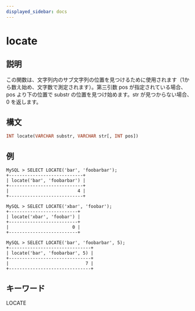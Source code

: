 ```yaml
---
displayed_sidebar: docs
---
```


# locate

## 説明

この関数は、文字列内のサブ文字列の位置を見つけるために使用されます（1から数え始め、文字数で測定されます）。第三引数 pos が指定されている場合、pos より下の位置で substr の位置を見つけ始めます。str が見つからない場合、0 を返します。

## 構文

```Haskell
INT locate(VARCHAR substr, VARCHAR str[, INT pos])
```

## 例

```Plain Text
MySQL > SELECT LOCATE('bar', 'foobarbar');
+----------------------------+
| locate('bar', 'foobarbar') |
+----------------------------+
|                          4 |
+----------------------------+

MySQL > SELECT LOCATE('xbar', 'foobar');
+--------------------------+
| locate('xbar', 'foobar') |
+--------------------------+
|                        0 |
+--------------------------+

MySQL > SELECT LOCATE('bar', 'foobarbar', 5);
+-------------------------------+
| locate('bar', 'foobarbar', 5) |
+-------------------------------+
|                             7 |
+-------------------------------+
```

## キーワード

LOCATE